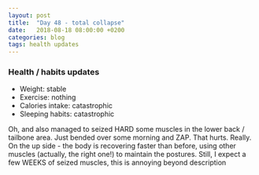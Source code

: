 ```yaml
---
layout: post
title:  "Day 48 - total collapse"
date:   2018-08-18 08:00:00 +0200
categories: blog
tags: health updates
---
```


### Health / habits updates
- Weight: stable
- Exercise: nothing
- Calories intake: catastrophic
- Sleeping habits: catastrophic

Oh, and also managed to seized HARD some muscles in the lower back / tailbone area. Just bended over some morning and ZAP. That hurts. Really. On the up side - the body is recovering faster than before, using other muscles (actually, the right one!) to maintain the postures. Still, I expect a few WEEKS of seized muscles, this is annoying beyond description
